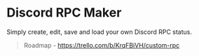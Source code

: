 ﻿# Discord RPC Maker

Simply create, edit, save and load your own Discord RPC status.
> Roadmap - https://trello.com/b/KrqFBiVH/custom-rpc


